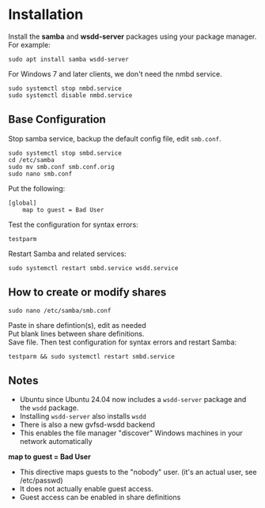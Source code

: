 # Installation
Install the **samba** and **wsdd-server** packages using your package manager. For example:

    sudo apt install samba wsdd-server

For Windows 7 and later clients, we don't need the nmbd service.

    sudo systemctl stop nmbd.service
    sudo systemctl disable nmbd.service

## Base Configuration
Stop samba service, backup the default config file, edit `smb.conf`.

    sudo systemctl stop smbd.service
    cd /etc/samba
    sudo mv smb.conf smb.conf.orig
    sudo nano smb.conf

Put the following:
```
[global]
    map to guest = Bad User
```

Test the configuration for syntax errors:
```
testparm
```

Restart Samba and related services:
```
sudo systemctl restart smbd.service wsdd.service
```

## How to create or modify shares

```
sudo nano /etc/samba/smb.conf
```

Paste in share defintion(s), edit as needed  
Put blank lines between share definitions.  
Save file. Then test configuration for syntax errors and restart Samba:
```
testparm && sudo systemctl restart smbd.service
```

## Notes
- Ubuntu since Ubuntu 24.04 now includes a `wsdd-server` package and the `wsdd` package.
- Installing `wsdd-server` also installs `wsdd`
- There is also a new gvfsd-wsdd backend
- This enables the file manager "discover" Windows machines in your network automatically

**map to guest = Bad User**
- This directive maps guests to the "nobody" user. (it's an actual user, see /etc/passwd)
- It does not actually enable guest access.
- Guest access can be enabled in share definitions
